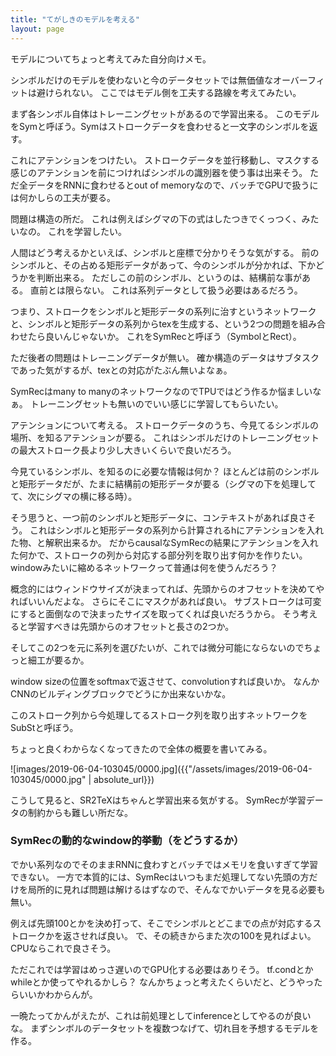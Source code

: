 ```yaml
---
title: "てがしきのモデルを考える"
layout: page	
---
```


モデルについてちょっと考えてみた自分向けメモ。

シンボルだけのモデルを使わないと今のデータセットでは無価値なオーバーフィットは避けられない。
ここではモデル側を工夫する路線を考えてみたい。

まず各シンボル自体はトレーニングセットがあるので学習出来る。
このモデルをSymと呼ぼう。Symはストロークデータを食わせると一文字のシンボルを返す。

これにアテンションをつけたい。
ストロークデータを並行移動し、マスクする感じのアテンションを前につければシンボルの識別器を使う事は出来そう。
ただ全データをRNNに食わせるとout of memoryなので、バッチでGPUで扱うには何かしらの工夫が要る。

問題は構造の所だ。
これは例えばシグマの下の式はしたつきでくっつく、みたいなの。
これを学習したい。

人間はどう考えるかといえば、シンボルと座標で分かりそうな気がする。
前のシンボルと、その占める矩形データがあって、今のシンボルが分かれば、下かどうかを判断出来る。
ただしこの前のシンボル、というのは、結構前な事がある。
直前とは限らない。
これは系列データとして扱う必要はあるだろう。

つまり、ストロークをシンボルと矩形データの系列に治すというネットワークと、シンボルと矩形データの系列からtexを生成する、という2つの問題を組み合わせたら良いんじゃないか。
これをSymRecと呼ぼう（SymbolとRect）。

ただ後者の問題はトレーニングデータが無い。
確か構造のデータはサブタスクであった気がするが、texとの対応がたぶん無いよなぁ。

SymRecはmany to manyのネットワークなのでTPUではどう作るか悩ましいなぁ。 
トレーニングセットも無いのでいい感じに学習してもらいたい。

アテンションについて考える。
ストロークデータのうち、今見てるシンボルの場所、を知るアテンションが要る。
これはシンボルだけのトレーニングセットの最大ストローク長より少し大きいくらいで良いだろう。

今見ているシンボル、を知るのに必要な情報は何か？
ほとんどは前のシンボルと矩形データだが、たまに結構前の矩形データが要る（シグマの下を処理してて、次にシグマの横に移る時）。

そう思うと、一つ前のシンボルと矩形データに、コンテキストがあれば良さそう。
これはシンボルと矩形データの系列から計算されるhにアテンションを入れた物、と解釈出来るか。
だからcausalなSymRecの結果にアテンションを入れた何かで、ストロークの列から対応する部分列を取り出す何かを作りたい。
windowみたいに縮めるネットワークって普通は何を使うんだろう？

概念的にはウィンドウサイズが決まってれば、先頭からのオフセットを決めてやればいいんだよな。
さらにそこにマスクがあれば良い。
サブストロークは可変にすると面倒なので決まったサイズを取ってくれば良いだろうから。
そう考えると学習すべきは先頭からのオフセットと長さの2つか。

そしてこの2つを元に系列を選びたいが、これでは微分可能にならないのでちょっと細工が要るか。

window sizeの位置をsoftmaxで返させて、convolutionすれば良いか。
なんかCNNのビルディングブロックでどうにか出来ないかな。

このストローク列から今処理してるストローク列を取り出すネットワークをSubStと呼ぼう。

ちょっと良くわからなくなってきたので全体の概要を書いてみる。

![images/2019-06-04-103045/0000.jpg]({{"/assets/images/2019-06-04-103045/0000.jpg" | absolute_url}})

こうして見ると、SR2TeXはちゃんと学習出来る気がする。
SymRecが学習データの制約からも難しい所だな。

### SymRecの動的なwindow的挙動（をどうするか）

でかい系列なのでそのままRNNに食わすとバッチではメモリを食いすぎて学習できない。
一方で本質的には、SymRecはいつもまだ処理してない先頭の方だけを局所的に見れば問題は解けるはずなので、そんなでかいデータを見る必要も無い。

例えば先頭100とかを決め打って、そこでシンボルとどこまでの点が対応するストロークかを返させれば良い。
で、その続きからまた次の100を見ればよい。
CPUならこれで良さそう。

ただこれでは学習はめっさ遅いのでGPU化する必要はありそう。
tf.condとかwhileとか使ってやれるかしら？
なんかちょっと考えたくらいだと、どうやったらいいかわからんが。

一晩たってかんがえたが、これは前処理としてinferenceとしてやるのが良いな。
まずシンボルのデータセットを複数つなげて、切れ目を予想するモデルを作る。

